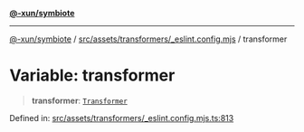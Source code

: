 [**@-xun/symbiote**](../../../../../README.md)

***

[@-xun/symbiote](../../../../../README.md) / [src/assets/transformers/\_eslint.config.mjs](../README.md) / transformer

# Variable: transformer

> **transformer**: [`Transformer`](../../../type-aliases/Transformer.md)

Defined in: [src/assets/transformers/\_eslint.config.mjs.ts:813](https://github.com/Xunnamius/symbiote/blob/450f56aebb4b9ee6be666259169f3898916253ca/src/assets/transformers/_eslint.config.mjs.ts#L813)
